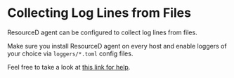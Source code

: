# Collecting Log Lines from Files

ResourceD agent can be configured to collect log lines from files.

Make sure you install ResourceD agent on every host and enable loggers of your choice via `loggers/*.toml` config files.

Feel free to take a look at [this link for help](//github.com/resourced/resourced/tree/master/tests/resourced-configs/loggers).
